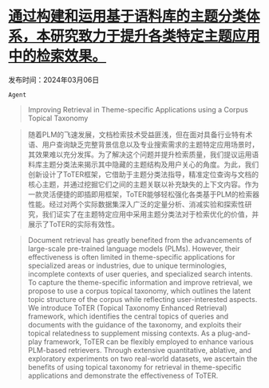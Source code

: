 # [通过构建和运用基于语料库的主题分类体系，本研究致力于提升各类特定主题应用中的检索效果。](https://arxiv.org/abs/2403.04160)

发布时间：2024年03月06日

`Agent`

> Improving Retrieval in Theme-specific Applications using a Corpus Topical Taxonomy

> 随着PLM的飞速发展，文档检索技术受益匪浅，但在面对具备行业特有术语、用户查询缺乏完整背景信息以及专业搜索需求的主题特定应用场景时，其效果难以充分发挥。为了解决这个问题并提升检索质量，我们提议运用语料库主题分类法来揭示其中隐藏的主题结构及用户关心的角度。为此，我们创新设计了ToTER框架，它借助于主题分类法指导，精准定位查询与文档的核心主题，并通过挖掘它们之间的主题关联以补充缺失的上下文内容。作为一款灵活便捷的即插即用框架，ToTER能够轻松强化各类基于PLM的检索器性能。经过对两个实际数据集深入广泛的定量分析、消减实验和探索性研究，我们证实了在主题特定应用中采用主题分类法对于检索优化的价值，并展示了ToTER的实际有效性。

> Document retrieval has greatly benefited from the advancements of large-scale pre-trained language models (PLMs). However, their effectiveness is often limited in theme-specific applications for specialized areas or industries, due to unique terminologies, incomplete contexts of user queries, and specialized search intents. To capture the theme-specific information and improve retrieval, we propose to use a corpus topical taxonomy, which outlines the latent topic structure of the corpus while reflecting user-interested aspects. We introduce ToTER (Topical Taxonomy Enhanced Retrieval) framework, which identifies the central topics of queries and documents with the guidance of the taxonomy, and exploits their topical relatedness to supplement missing contexts. As a plug-and-play framework, ToTER can be flexibly employed to enhance various PLM-based retrievers. Through extensive quantitative, ablative, and exploratory experiments on two real-world datasets, we ascertain the benefits of using topical taxonomy for retrieval in theme-specific applications and demonstrate the effectiveness of ToTER.